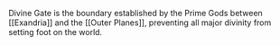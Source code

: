 Divine Gate is the boundary established by the Prime Gods between [[Exandria]] and the [[Outer Planes]], preventing all major divinity from setting foot on the world.